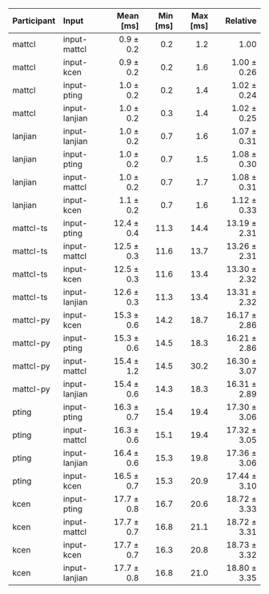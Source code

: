 | Participant | Input | Mean [ms] | Min [ms] | Max [ms] | Relative |
|:---|:---|---:|---:|---:|---:|
| mattcl | input-mattcl | 0.9 ± 0.2 | 0.2 | 1.2 | 1.00 |
| mattcl | input-kcen | 0.9 ± 0.2 | 0.2 | 1.6 | 1.00 ± 0.26 |
| mattcl | input-pting | 1.0 ± 0.2 | 0.2 | 1.4 | 1.02 ± 0.24 |
| mattcl | input-lanjian | 1.0 ± 0.2 | 0.3 | 1.4 | 1.02 ± 0.25 |
| lanjian | input-lanjian | 1.0 ± 0.2 | 0.7 | 1.6 | 1.07 ± 0.31 |
| lanjian | input-pting | 1.0 ± 0.2 | 0.7 | 1.5 | 1.08 ± 0.30 |
| lanjian | input-mattcl | 1.0 ± 0.2 | 0.7 | 1.7 | 1.08 ± 0.31 |
| lanjian | input-kcen | 1.1 ± 0.2 | 0.7 | 1.6 | 1.12 ± 0.33 |
| mattcl-ts | input-pting | 12.4 ± 0.4 | 11.3 | 14.4 | 13.19 ± 2.31 |
| mattcl-ts | input-mattcl | 12.5 ± 0.3 | 11.6 | 13.7 | 13.26 ± 2.31 |
| mattcl-ts | input-kcen | 12.5 ± 0.3 | 11.6 | 13.4 | 13.30 ± 2.32 |
| mattcl-ts | input-lanjian | 12.6 ± 0.3 | 11.3 | 13.4 | 13.31 ± 2.32 |
| mattcl-py | input-kcen | 15.3 ± 0.6 | 14.2 | 18.7 | 16.17 ± 2.86 |
| mattcl-py | input-pting | 15.3 ± 0.6 | 14.5 | 18.3 | 16.21 ± 2.86 |
| mattcl-py | input-mattcl | 15.4 ± 1.2 | 14.5 | 30.2 | 16.30 ± 3.07 |
| mattcl-py | input-lanjian | 15.4 ± 0.6 | 14.3 | 18.3 | 16.31 ± 2.89 |
| pting | input-pting | 16.3 ± 0.7 | 15.4 | 19.4 | 17.30 ± 3.06 |
| pting | input-mattcl | 16.3 ± 0.6 | 15.1 | 19.4 | 17.32 ± 3.05 |
| pting | input-lanjian | 16.4 ± 0.6 | 15.3 | 19.8 | 17.36 ± 3.06 |
| pting | input-kcen | 16.5 ± 0.7 | 15.3 | 20.9 | 17.44 ± 3.10 |
| kcen | input-pting | 17.7 ± 0.8 | 16.7 | 20.6 | 18.72 ± 3.33 |
| kcen | input-mattcl | 17.7 ± 0.7 | 16.8 | 21.1 | 18.72 ± 3.31 |
| kcen | input-kcen | 17.7 ± 0.7 | 16.3 | 20.8 | 18.73 ± 3.32 |
| kcen | input-lanjian | 17.7 ± 0.8 | 16.8 | 21.0 | 18.80 ± 3.35 |
